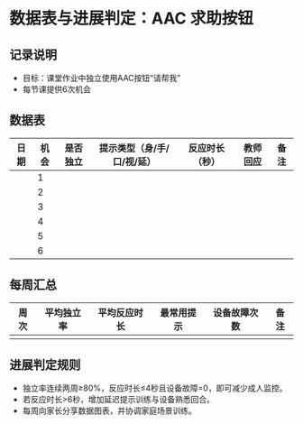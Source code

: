 # 数据表与进展判定：AAC 求助按钮

## 记录说明
- 目标：课堂作业中独立使用AAC按钮“请帮我”
- 每节课提供6次机会

## 数据表
| 日期 | 机会 | 是否独立 | 提示类型（身/手/口/视/延） | 反应时长（秒） | 教师回应 | 备注 |
| --- | --- | --- | --- | --- | --- | --- |
| | 1 | | | | | |
| | 2 | | | | | |
| | 3 | | | | | |
| | 4 | | | | | |
| | 5 | | | | | |
| | 6 | | | | | |

## 每周汇总
| 周次 | 平均独立率 | 平均反应时长 | 最常用提示 | 设备故障次数 | 备注 |
| --- | --- | --- | --- | --- | --- |
| | | | | | |

## 进展判定规则
- 独立率连续两周≥80%，反应时长≤4秒且设备故障=0，即可减少成人监控。
- 若反应时长>6秒，增加延迟提示训练与设备熟悉回合。
- 每周向家长分享数据图表，并协调家庭场景训练。

